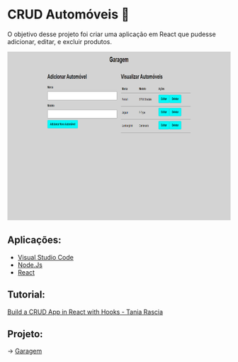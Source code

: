 # CRUD Automóveis 🚗

O objetivo desse projeto foi criar uma aplicação em React que pudesse adicionar, editar, e excluir produtos.

<img src="/print.PNG" height="380px"/>

## Aplicações:
* [Visual Studio Code](https://code.visualstudio.com/download)
* [Node.Js](https://nodejs.org/en/download/)
* [React](https://pt-br.reactjs.org/docs/create-a-new-react-app.html)

## Tutorial: 
[Build a CRUD App in React with Hooks - Tania Rascia](https://www.taniarascia.com/crud-app-in-react-with-hooks/)

## Projeto:
-> [Garagem](https://crud-automoveis.netlify.app/)
